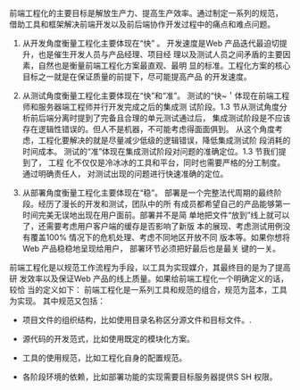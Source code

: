 前端工程化的主要目标是解放生产力、提高生产效率。通过制定一系列的规范，
借助工具和框架解决前端开发以及前后端协作开发过程中的痛点和难点问题。



1. 从开发角度衡量工程化主要体现在“快” 。
开发速度是Web 产品迭代最迫切提升，也是催生开发人员与产品经理、项目经
理以及测试人员之间矛盾的主要因素，自然也是衡量前端工程化方案最直观、最明
显的标准。工程化方案的核心目标之一就是在保证质量的前提下，尽可能提高产品
的开发速度。



2. 从测试角度衡量工程化主要体现在“快”和“准”。
测试的“快~＇体现在前端工程师和服务器端工程师并行开发完成之后的集成测
试阶段。1.3 节从测试角度分析前后端分离时提到了完备且合理的单元测试通过后，
集成测试阶段是不应该存在逻辑性错误的。但人不是机器，不可能考虑得面面俱到。
从这个角度考虑，工程化要解决的就是尽量减少低级的逻辑错误，降低集成测试阶
段消耗的时间成本。
测试的“准”体现在集成测试阶段对问题的准确定位。1.3 节我们提到了， 工程
化不仅仅是冷冰冰的工具和平台，同时也需要严格的分工制度。通过明确责任人，
对测试出现的问题进行快速准确的定位。



3. 从部署角度衡量工程化主要体现在“稳”。
部署是一个完整法代周期的最终阶段。经历了漫长的开发和测试，团队中的所
有成员都希望自己的产品能够第一时间完美无误地出现在用户面前。部署并不是简
单地把文件“放到”线上就可以了，还需要考虑用户客户端的缓存是否影响了新版
本的展现、考虑测试用例没有覆盖100% 情况下的危机处理、考虑不同地区开放不同
版本等。如果你想将Web 产品稳稳地呈现给用户， 部署环节必须把好最后也是最关
键的一关。





前端工程化是以规范工作流程为手段，以工具为实现媒介，其最终目的是为了提高研
发效率以及保证Web 产品的线上质量。如果给前端工程化一个明确定义的话，较恰
当的定义如下： 前端工程化是一系列工具和规范的组合，规范为蓝本，工具为实现。
其中规范又包括：

- 项目文件的组织结构，比如使用目录名称区分源文件和目标文件。.

- 源代码的开发范式，比如使用既定的模块化方案。
- 工具的使用规范，比如工程化自身的配置规范。
- 各阶段环境的依赖，比如部署功能的实现需要目标服务器提供S SH 权限。